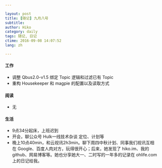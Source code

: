 ```yaml
---

layout: post  
title: [随记] 九月八号  
subtitle:   
author: Hiko  
category: daily
tags: 随记, 日记  
ctime: 2016-09-08 14:07:52  
lang: zh  

---
```


#### 工作

- 调整 Qbus2.0-v1.5 绑定 Topic 逻辑和过滤已有 Topic
- 重构 Housekeeper 和 magpie 的配置以及读取方式

#### 阅读

- 无

#### 生活

- 9点34分起床，上班迟到
- 开会，聊公众号 Hulk一线技术杂谈 定位、计划等
- 晚上10点40min，和云视讯2h3min。聊下周四中秋计划、同事我们视讯互相在 Google、百度人肉对方，玩得很开心；后来，她发现了 hiko.im、我的github、网易博客等。她也分享她大一、二时写的一年多的记录在 ohlife.com 上的日记给我。